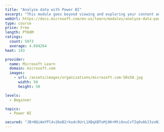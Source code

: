 ```yaml
---
title: "Analyze data with Power BI"
excerpt: "This module goes beyond viewing and exploring your content and explains how to interact with it by working with reports and dashboards to uncover and share new business insights."
webUrl: https://docs.microsoft.com/en-us/learn/modules/analyze-data-power-bi/
type: course
price: Free
length: PT60M
ratings:
  count: 5073
  average: 4.694264
heat: 143

provider:
  name: Microsoft Learn
  domain: microsoft.com
  images:
    - url: /assets/images/organizations/microsoft.com-50x50.jpg
      width: 50
      height: 50

levels:
  - Beginner

topics:
  - Power BI

secured: "JB+NQiAmYPl4v26eB2rkodc9UrL1XBqXBToMj0K+Mti6nuCvTIqOvAkJ3zoN2wgAS/pkHqcchSrEZhB8jeaoRFWq9lYSV5ZqWibp5OjMDk6qW06ifkfZwoKNpJvyZjKyHC9zWuN24gOxj4pvUHlJW4JXVyMRO5aPdSCgRSubkAmx6ksJezvqKXXYZvE+i3+R7b6Oew0/B5zbiU5HP6vSLr+FC5GndCd8F5mnsu63LN4RCWoAdNXBcd3V3MGewb+Ddp5Ky8XyxQvKr5Kf/No1M9FQMQWFx33cja+vGSwH/AgP8jml4YE/aR4IVzrw73SiptsqCkdp87YWxMvWJA2lg1Yufoa09nDg9Shseum9uZFv0aSs4WUzQqhrfbGIFQFrkhts3hPibzE53h2olSqdzg==;22yfx5uNHKS3zVqwPM2wRw=="
---
```



